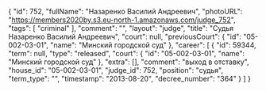 {
    "id": 752,
    "fullName": "Назаренко Василий Андреевич",
    "photoURL": "https://members2020by.s3.eu-north-1.amazonaws.com/judge_752",
    "tags": [
        "criminal"
    ],
    "comment": "",
    "layout": "judge",
    "title": "Судья Назаренко Василий Андреевич",
    "court": null,
    "previousCourt": {
        "id": "05-002-03-01",
        "name": "Минский городской суд"
    },
    "career": [
        {
            "id": 59344,
            "term": null,
            "type": "released",
            "court": {
                "id": "05-002-03-01",
                "name": "Минский городской суд"
            },
            "extra": [],
            "comment": "выход в отставку",
            "house_id": "05-002-03-01",
            "judge_id": 752,
            "position": "судья",
            "term_type": "",
            "timestamp": "2013-08-20",
            "decree_number": "364"
        }
    ]
}